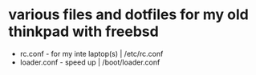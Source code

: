 # various files and dotfiles for my old thinkpad with freebsd
* rc.conf - for my inte laptop(s) | /etc/rc.conf
* loader.conf - speed up | /boot/loader.conf
